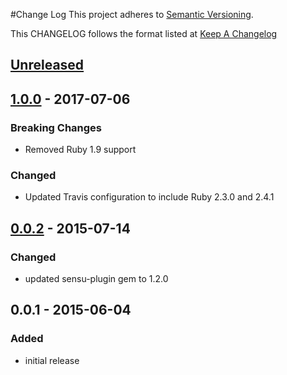 #Change Log
This project adheres to [Semantic Versioning](http://semver.org/).

This CHANGELOG follows the format listed at [Keep A Changelog](http://keepachangelog.com/)

## [Unreleased]

## [1.0.0] - 2017-07-06
### Breaking Changes
- Removed Ruby 1.9 support

### Changed
- Updated Travis configuration to include Ruby 2.3.0 and 2.4.1

## [0.0.2] - 2015-07-14
### Changed
- updated sensu-plugin gem to 1.2.0

## 0.0.1 - 2015-06-04

### Added
- initial release

[Unreleased]: https://github.com/sensu-plugins/sensu-plugins-execute/compare/1.0.0...HEAD
[1.0.0]: https://github.com/sensu-plugins/sensu-plugins-execute/compare/0.0.2...1.0.0
[0.0.2]: https://github.com/sensu-plugins/sensu-plugins-execute/compare/0.0.1...0.0.2
